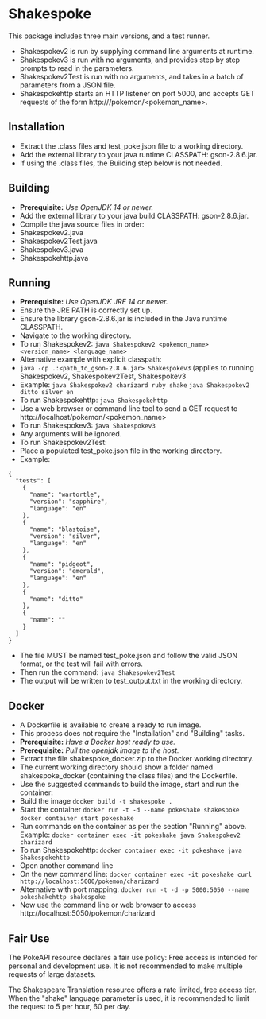# Shakespoke
This package includes three main versions, and a test runner.
 - Shakespokev2 is run by supplying command line arguments at runtime.
 - Shakespokev3 is run with no arguments, and provides step by step prompts to read in the parameters.
 - Shakespokev2Test is run with no arguments, and takes in a batch of parameters from a JSON file.
 - Shakespokehttp starts an HTTP listener on port 5000, and accepts GET requests of the form http://<host>/pokemon/<pokemon_name>.

## Installation
 - Extract the .class files and test_poke.json file to a working directory.
 - Add the external library to your java runtime CLASSPATH: gson-2.8.6.jar.
 - If using the .class files, the Building step below is not needed.

## Building
 - **Prerequisite:** *Use OpenJDK 14 or newer.*
 - Add the external library to your java build CLASSPATH: gson-2.8.6.jar.
 - Compile the java source files in order:
  - Shakespokev2.java
  - Shakespokev2Test.java
  - Shakespokev3.java
  - Shakespokehttp.java

## Running
 - **Prerequisite:** *Use OpenJDK JRE 14 or newer.*
 - Ensure the JRE PATH is correctly set up.
 - Ensure the library gson-2.8.6.jar is included in the Java runtime CLASSPATH.
 - Navigate to the working directory.
  - To run Shakespokev2:
    `java Shakespokev2 <pokemon_name> <version_name> <language_name>`
  - Alternative example with explicit classpath:
  - `java -cp .:<path_to_gson-2.8.6.jar> Shakespokev3` (applies to running Shakespokev2, Shakespokev2Test, Shakespokev3
  - Example:
    `java Shakespokev2 charizard ruby shake`
    `java Shakespokev2 ditto silver en`
  - To run Shakespokehttp:
    `java Shakespokehttp`
   - Use a web browser or command line tool to send a GET request to http://localhost/pokemon/<pokemon_name>
  - To run Shakespokev3:
    `java Shakespokev3`
  - Any arguments will be ignored.
  - To run Shakespokev2Test:
  - Place a populated test_poke.json file in the working directory.
  - Example:
````
{
  "tests": [
	{
	  "name": "wartortle",
	  "version": "sapphire",
	  "language": "en"
    },
    {
	  "name": "blastoise",
	  "version": "silver",
	  "language": "en"
	},
	{
	  "name": "pidgeot",
	  "version": "emerald",
	  "language": "en"
	},
	{
	  "name": "ditto"
	},
	{
	  "name": ""
	}
  ]
}
````
  - The file MUST be named test_poke.json and follow the valid JSON format, or the test will fail with errors.
  - Then run the command:
    `java Shakespokev2Test`
  - The output will be written to test_output.txt in the working directory.
  
## Docker
 - A Dockerfile is available to create a ready to run image.
 - This process does not require the "Installation" and "Building" tasks.
 - **Prerequisite:** *Have a Docker host ready to use.*
 - **Prerequisite:** *Pull the openjdk image to the host.*
 - Extract the file shakespoke_docker.zip to the Docker working directory.
 - The current working directory should show a folder named shakespoke_docker (containing the class files) and the Dockerfile.
 - Use the suggested commands to build the image, start and run the container:
  - Build the image
  `docker build -t shakespoke .`
  - Start the container
  `docker run -t -d --name pokeshake shakespoke`
  `docker container start pokeshake`
  - Run commands on the container as per the section "Running" above. Example:
  `docker container exec -it pokeshake java Shakespokev2 charizard`
  - To run Shakespokehttp:
  `docker container exec -it pokeshake java Shakespokehttp`
   - Open another command line
   - On the new command line:
  `docker container exec -it pokeshake curl http://localhost:5000/pokemon/charizard`
 - Alternative with port mapping:
 `docker run -t -d -p 5000:5050 --name pokeshakehttp shakespoke`
 - Now use the command line or web browser to access http://localhost:5050/pokemon/charizard
  
## Fair Use
The PokeAPI resource declares a fair use policy: Free access is intended for personal and development use.
It is not recommended to make multiple requests of large datasets.

The Shakespeare Translation resource offers a rate limited, free access tier.
When the "shake" language parameter is used, it is recommended to limit the request to 5 per hour, 60 per day.
